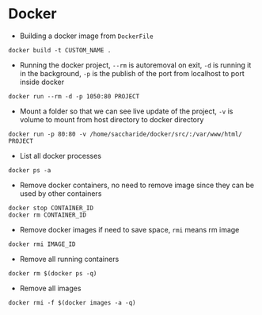 # Docker

* Building a docker image from `DockerFile`
```
docker build -t CUSTOM_NAME .
```

* Running the docker project, `--rm` is autoremoval on exit, `-d` is running it in the background, `-p` is the publish of the port from localhost to port inside docker
```
docker run --rm -d -p 1050:80 PROJECT
```

* Mount a folder so that we can see live update of the project, `-v` is volume to mount from host directory to docker directory
```
docker run -p 80:80 -v /home/saccharide/docker/src/:/var/www/html/ PROJECT
```

* List all docker processes
```
docker ps -a
```

* Remove docker containers, no need to remove image since they can be used by other containers
```
docker stop CONTAINER_ID
docker rm CONTAINER_ID
```

* Remove docker images if need to save space, `rmi` means rm image
```
docker rmi IMAGE_ID
```

* Remove all running containers
```
docker rm $(docker ps -q)
```

* Remove all images
```
docker rmi -f $(docker images -a -q)
```
